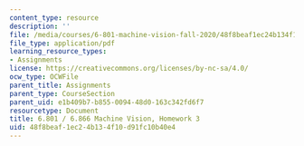 ```yaml
---
content_type: resource
description: ''
file: /media/courses/6-801-machine-vision-fall-2020/48f8beaf1ec24b134f10d91fc10b40e4_MIT6_801F20_hw3.pdf
file_type: application/pdf
learning_resource_types:
- Assignments
license: https://creativecommons.org/licenses/by-nc-sa/4.0/
ocw_type: OCWFile
parent_title: Assignments
parent_type: CourseSection
parent_uid: e1b409b7-b855-0094-48d0-163c342fd6f7
resourcetype: Document
title: 6.801 / 6.866 Machine Vision, Homework 3
uid: 48f8beaf-1ec2-4b13-4f10-d91fc10b40e4
---
```

